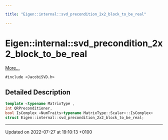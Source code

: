 ```yaml
---

title: "Eigen::internal::svd_precondition_2x2_block_to_be_real"

---
```


# Eigen::internal::svd_precondition_2x2_block_to_be_real



 [More...](#detailed-description)


`#include <JacobiSVD.h>`

## Detailed Description

```cpp
template <typename MatrixType ,
int QRPreconditioner,
bool IsComplex =NumTraits<typename MatrixType::Scalar>::IsComplex>
struct Eigen::internal::svd_precondition_2x2_block_to_be_real;
```

-------------------------------

Updated on 2022-07-27 at 19:10:13 +0100